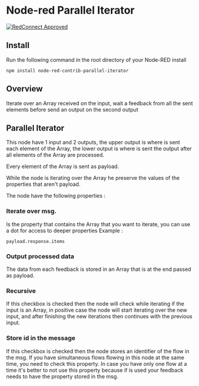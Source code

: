 Node-red Parallel Iterator
========================

[![RedConnect Approved](https://img.shields.io/badge/RedConnect-Approved-brightgreen.svg?style=flat)](https://www.redconnect.io/addons/parallel-iterator/)

Install
-------

Run the following command in the root directory of your Node-RED install

    npm install node-red-contrib-parallel-iterator

## Overview

Iterate over an Array received on the input, wait a feedback from all the sent elements before send an output on the second output


## Parallel Iterator

This node have 1 input and 2 outputs, the upper output is where is sent each element of the Array, the lower output is where is sent the output after all elements of the Array are processed.

Every element of the Array is sent as payload.

While the node is iterating over the Array he preserve the values of the properties that aren't payload.

The node have the following properties :

### Iterate over msg.

Is the property that contains the Array that you want to iterate, you can use a dot for access to deeper properties
Example :

    payload.response.items


### Output processed data

The data from each feedback is stored in an Array that is at the end passed as payload.

### Recursive

If this checkbox is checked then the node will check while iterating if the input is an Array, in positive case the node will start iterating over the new input, and after finishing the new iterations then continues with the previous input.

### Store id in the message

If this checkbox is checked then the node stores an identifier of the flow in the msg. If you have simultaneous flows flowing in this node at the same time, you need to check this property.
In case you have only one flow at a time it's better to not use this property because if is used your feedback needs to have the property stored in the msg.
